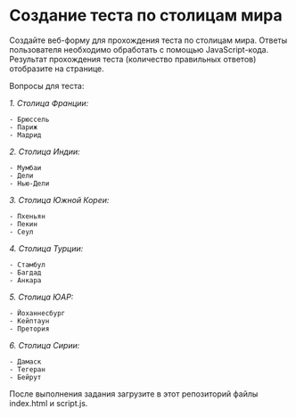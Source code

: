 # Создание теста по столицам мира

Создайте веб-форму для прохождения теста по столицам мира.
Ответы пользователя необходимо обработать с помощью JavaScript-кода.
Результат прохождения теста (количество правильных ответов) отобразите на странице.

Вопросы для теста:

_1. Столица Франции:_

    - Брюссель
    - Париж
    - Мадрид

_2. Столица Индии:_

    - Мумбаи
    - Дели
    - Нью-Дели

_3. Столица Южной Кореи:_

    - Пхеньян
    - Пекин
    - Сеул

_4. Столица Турции:_

    - Стамбул
    - Багдад
    - Анкара

_5. Столица ЮАР:_

    - Йоханнесбург
    - Кейптаун
    - Претория

_6. Столица Сирии:_

    - Дамаск
    - Тегеран
    - Бейрут

После выполнения задания загрузите в этот репозиторий файлы index.html и script.js.

